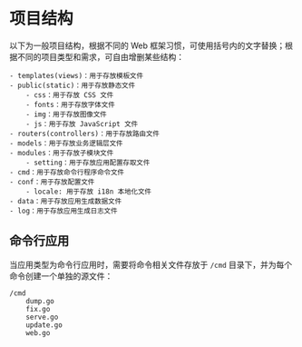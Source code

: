 # 项目结构

以下为一般项目结构，根据不同的 Web 框架习惯，可使用括号内的文字替换；根据不同的项目类型和需求，可自由增删某些结构：

```
- templates(views)：用于存放模板文件
- public(static)：用于存放静态文件
	- css：用于存放 CSS 文件
	- fonts：用于存放字体文件
	- img：用于存放图像文件
	- js：用于存放 JavaScript 文件
- routers(controllers)：用于存放路由文件
- models：用于存放业务逻辑层文件
- modules：用于存放子模块文件
	- setting：用于存放应用配置存取文件
- cmd：用于存放命令行程序命令文件
- conf：用于存放配置文件
	- locale: 用于存放 i18n 本地化文件
- data：用于存放应用生成数据文件
- log：用于存放应用生成日志文件
```

## 命令行应用

当应用类型为命令行应用时，需要将命令相关文件存放于 `/cmd` 目录下，并为每个命令创建一个单独的源文件：

```
/cmd
	dump.go
	fix.go
	serve.go
	update.go
	web.go
```